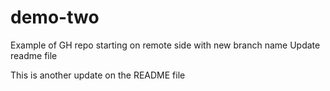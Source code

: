 # demo-two
Example of GH repo starting on remote side with new branch name
Update readme file

This is another update on the README file

